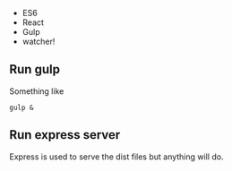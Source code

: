 + ES6
+ React
+ Gulp
+ watcher!

## Run gulp

Something like

```shell
gulp &
```

## Run express server

Express is used to serve the dist files but anything will do.
